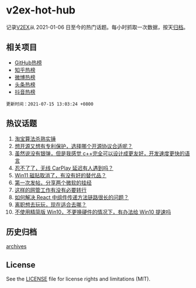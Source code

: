 # v2ex-hot-hub

 记录[V2EX](https://www.v2ex.com/)从 2021-01-06 日至今的热门话题。每小时抓取一次数据，按天[归档](archives)。
 
 ## 相关项目

- [GitHub热榜](https://github.com/snaildev/github-hot-hub)
- [知乎热榜](https://github.com/snaildev/zhihu-hot-hub)
- [微博热榜](https://github.com/snaildev/weibo-hot-hub)
- [头条热榜](https://github.com/snaildev/toutiao-hot-hub)
- [抖音热榜](https://github.com/snaildev/douyin-hot-hub)


 `更新时间：2021-07-15 13:03:24 +0800`

## 热议话题

1. [淘宝算法杀熟实锤](https://www.v2ex.com/t/789616)
1. [想开源又想有专利保护，选择哪个开源协议合适呢？](https://www.v2ex.com/t/789495)
1. [虽然说没有银弹，但是我感觉 c++完全可以设计成更友好，开发速度更快的语言](https://www.v2ex.com/t/789560)
1. [忍不了了，无线 CarPlay 延迟有人遇到吗？](https://www.v2ex.com/t/789540)
1. [Win11 磁贴取消了，有没有好的替代品？](https://www.v2ex.com/t/789513)
1. [第一次发帖，分享两个微软的挂经](https://www.v2ex.com/t/789563)
1. [这样的网管工作有没有必要转行](https://www.v2ex.com/t/789571)
1. [如何解决 React 中组件传递方法链路很长的问题？](https://www.v2ex.com/t/789488)
1. [离职想去玩玩，现在适合去哪？](https://www.v2ex.com/t/789514)
1. [不使用精简版 Win10，不更换硬件的情况下，有办法给 Win10 提速吗](https://www.v2ex.com/t/789463)

## 历史归档

[archives](archives)

## License

See the [LICENSE](LICENSE) file for license rights and limitations (MIT).
